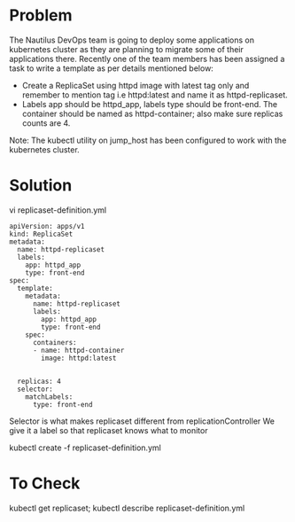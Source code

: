# Problem
The Nautilus DevOps team is going to deploy some applications on kubernetes cluster as they are planning to migrate some of their applications there. Recently one of the team members has been assigned a task to write a template as per details mentioned below:
* Create a ReplicaSet using httpd image with latest tag only and remember to mention tag i.e httpd:latest and name it as httpd-replicaset.
* Labels app should be httpd_app, labels type should be front-end. The container should be named as httpd-container; also make sure replicas counts are 4.

Note: The kubectl utility on jump_host has been configured to work with the kubernetes cluster.

# Solution
vi replicaset-definition.yml
```
apiVersion: apps/v1
kind: ReplicaSet
metadata:
  name: httpd-replicaset
  labels:
    app: httpd_app
    type: front-end
spec:
  template:
    metadata:
      name: httpd-replicaset
      labels:
        app: httpd_app
        type: front-end
    spec:
      containers:
      - name: httpd-container
        image: httpd:latest


  replicas: 4
  selector:
    matchLabels:
      type: front-end
```

Selector is what makes replicaset different from replicationController
We give it a label so that replicaset knows what to monitor

kubectl create -f replicaset-definition.yml

# To Check
kubectl get replicaset; kubectl describe replicaset-definition.yml

